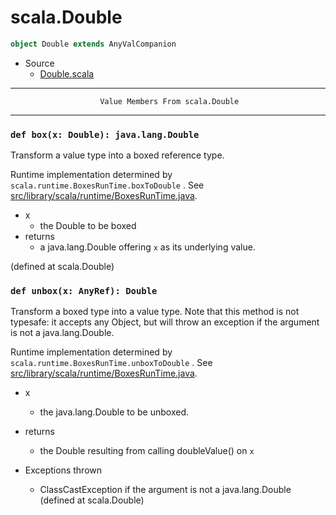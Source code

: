
#                                 scala.Double                                 #

```scala
object Double extends AnyValCompanion
```

* Source
  * [Double.scala](https://github.com/scala/scala/tree/6d09a1ba5f/src/library/scala/Double.scala#L1)


--------------------------------------------------------------------------------
                        Value Members From scala.Double
--------------------------------------------------------------------------------


### `def box(x: Double): java.lang.Double`                                   ###

Transform a value type into a boxed reference type.

Runtime implementation determined by `scala.runtime.BoxesRunTime.boxToDouble` .
See
[src/library/scala/runtime/BoxesRunTime.java](https://github.com/scala/scala).

* x
  * the Double to be boxed
* returns
  * a java.lang.Double offering `x` as its underlying value.

(defined at scala.Double)


### `def unbox(x: AnyRef): Double`                                           ###

Transform a boxed type into a value type. Note that this method is not typesafe:
it accepts any Object, but will throw an exception if the argument is not a
java.lang.Double.

Runtime implementation determined by `scala.runtime.BoxesRunTime.unboxToDouble` .
See
[src/library/scala/runtime/BoxesRunTime.java](https://github.com/scala/scala).

* x
  * the java.lang.Double to be unboxed.
* returns
  * the Double resulting from calling doubleValue() on `x`

* Exceptions thrown
  * ClassCastException if the argument is not a java.lang.Double
(defined at scala.Double)
